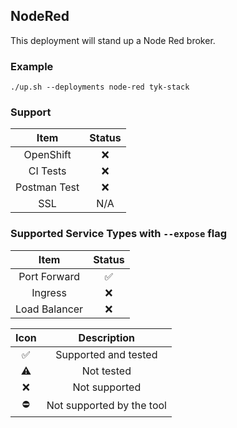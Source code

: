 ## NodeRed
This deployment will stand up a Node Red broker.

### Example
```
./up.sh --deployments node-red tyk-stack
```

### Support
|     Item     | Status |
|:------------:|:------:|
|  OpenShift   |  :x:   |
|   CI Tests   |  :x:   |
| Postman Test |  :x:   |
|     SSL      |  N/A   |

### Supported Service Types with `--expose` flag
|     Item      |       Status       |
|:-------------:|:------------------:|
| Port Forward  | :white_check_mark: |
|    Ingress    |        :x:         |
| Load Balancer |        :x:         |

|        Icon        |        Description        |
|:------------------:|:-------------------------:|
| :white_check_mark: |   Supported and tested    |
|     :warning:      |        Not tested         |
|        :x:         |       Not supported       |
|     :no_entry:     | Not supported by the tool |
